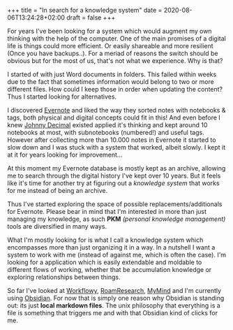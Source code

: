 +++
title = "In search for a knowledge system"
date = 2020-08-06T13:24:28+02:00
draft = false
+++

For years I've been looking for a system which would augment my own thinking with the help of the computer. One of the main promises of a digital life is things could more efficient. Or easily shareable and more resilient (Once you have backups..). For a meriad of reasons the switch should be obvious but for the most of us, that's not what we experience. Why is that?

I started of with just Word documents in folders. This failed within weeks due to the fact that sometimes information would belong to two or more different files. How could I keep those in order when updating the content? Thus I started looking for alternatives. 

I discovered [Evernote](https://evernote.com/) and liked the way they sorted notes with notebooks & tags, both physical and digital concepts could fit in this! And even before I knew [Johnny Decimal](https://johnnydecimal.com/) existed applied it's thinking and kept around 10 notebooks at most, with subnotebooks (numbered!) and useful tags. However after collecting more than 10.000 notes in Evernote it started to slow down and I was stuck with a system that worked, albeit slowly. I kept it at it for years looking for improvement... 

At this moment my Evernote database is mostly kept as an archive, allowing me to search through the digital history I've kept over 10 years. But it feels like it's time for another try at figuring out a _knowledge system_ that works for me instead of being an archive.

Thus I've started exploring the space of possible replacements/additionals for Evernote. Please bear in mind that I'm interested in more than just managing my knowledge, as such **PKM** _(personal knowledge management)_ tools are diversified in many ways. 

What I'm mostly looking for is what I call a knowledge system which encompasses more than just organizing it in a way. In a nutshell I want a system to work with me (instead of against me, which is often the case). I'm looking for a application which is easily extendable and moldable to different flows of working, whether that be accumulation knowledge or exploring relationships between things.

So far I've looked at [Workflowy](https://workflowy.com/), [RoamResearch](https://roamresearch.com/), [MyMind](http://mymind.com/) and I'm currently using [Obsidian](https://obsidian.md/). For now that is simply one reason why Obsidian is standing out: its just **local markdown files**. The unix philosophy that everything is a file is something that triggers me and with that Obsidian kind of clicks for me.

